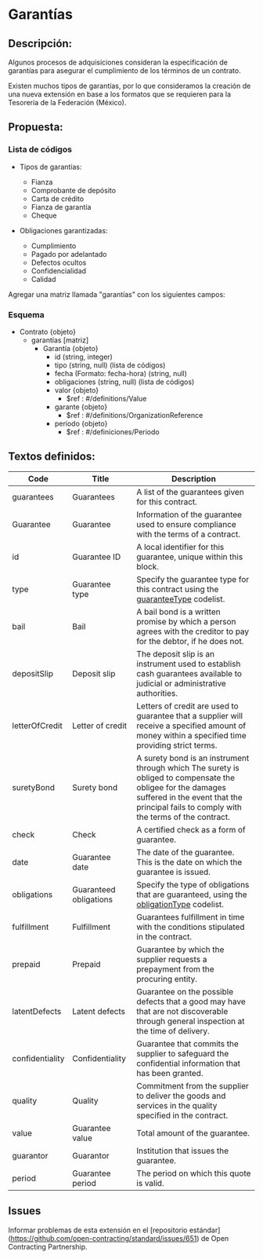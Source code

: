 # Garantías

## Descripción:

Algunos procesos de adquisiciones consideran la especificación de garantías para asegurar el cumplimiento de los términos de un contrato.

Existen muchos tipos de garantías, por lo que consideramos la creación de una nueva extensión en base a los formatos que se requieren para la Tesorería de la Federación (México).

## Propuesta:

### Lista de códigos

- Tipos de garantías:

  - Fianza
  - Comprobante de depósito
  - Carta de crédito
  - Fianza de garantía
  - Cheque

- Obligaciones garantizadas:

  - Cumplimiento
  - Pagado por adelantado
  - Defectos ocultos
  - Confidencialidad
  - Calidad

Agregar una matriz llamada "garantías" con los siguientes campos:

### Esquema

- Contrato {objeto}
  - garantías \[matriz\]
    - Garantía {objeto}
      - id (string, integer)
      - tipo (string, null) (lista de códigos)
      - fecha (Formato: fecha-hora) (string, null)
      - obligaciones (string, null) (lista de códigos)
      - valor {objeto}
        - $ref : #/definitions/Value
      - garante {objeto}
        - $ref : #/definitions/OrganizationReference
      - período {objeto}
        - $ref : #/definiciones/Periodo

## Textos definidos:

**Code** | **Title** | **Description**
--|--|--
guarantees | Guarantees | A list of the guarantees given for this contract.
Guarantee | Guarantee | Information of the guarantee used to ensure compliance with the terms of a contract.
id | Guarantee ID | A local identifier for this guarantee, unique within this block.
type | Guarantee type | Specify the guarantee type for this contract using the [guaranteeType](https://github.com/INAImexico/ocds_guarantees_extension/blob/master/codelists/guaranteeType.csv) codelist.
bail | Bail | A bail bond is a written promise by which a person agrees with the creditor to pay for the debtor, if he does not.
depositSlip | Deposit slip | The deposit slip is an instrument used to establish cash guarantees available to judicial or administrative authorities.
letterOfCredit | Letter of credit | Letters of credit are used to guarantee that a supplier will receive a specified amount of money within a specified time providing strict terms.
suretyBond | Surety bond | A surety bond is an instrument through which The surety is obliged to compensate the obligee for the damages suffered in the event that the principal fails to comply with the terms of the contract.
check | Check | A certified check as a form of guarantee.
date | Guarantee date | The date of the guarantee. This is the date on which the guarantee is issued.
obligations | Guaranteed obligations | Specify the type of obligations that are guaranteed, using the [obligationType](https://github.com/INAImexico/ocds_guarantees_extension/blob/master/codelists/guaranteedObligations.csv) codelist.
fulfillment | Fulfillment | Guarantees fulfillment in time with the conditions stipulated in the contract.
prepaid | Prepaid | Guarantee by which the supplier requests a prepayment from the procuring entity.
latentDefects | Latent defects | Guarantee on the possible defects that a good may have that are not discoverable through general inspection at the time of delivery.
confidentiality | Confidentiality | Guarantee that commits the supplier to safeguard the confidential information that has been granted.
quality | Quality | Commitment from the supplier to deliver the goods and services in the quality specified in the contract.
value | Guarantee value | Total amount of the guarantee.
guarantor | Guarantor | Institution that issues the guarantee.
period | Guarantee period | The period on which this quote is valid.

## Issues

Informar problemas de esta extensión en el \[repositorio estándar\] (https://github.com/open-contracting/standard/issues/651) de Open Contracting Partnership.
